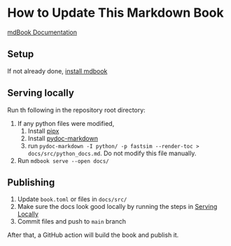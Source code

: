 # How to Update This Markdown Book

[mdBook Documentation](https://rust-lang.github.io/mdBook/)

## Setup

If not already done, [install mdbook](https://rust-lang.github.io/mdBook/guide/installation.html)


## Serving locally
Run th following in the repository root directory: 
1. If any python files were modified, 
    1. Install [pipx](https://github.com/pypa/pipx#install-pipx)
    1. Install [pydoc-markdown](https://niklasrosenstein.github.io/pydoc-markdown/#installation-)
    1. run `pydoc-markdown -I python/ -p fastsim --render-toc > docs/src/python_docs.md`. Do not modify this file manually. 
1. Run `mdbook serve --open docs/`


## Publishing
1. Update `book.toml` or files in `docs/src/`
1. Make sure the docs look good locally by running the steps in [Serving Locally](#serving-locally)
1. Commit files and push to `main` branch

After that, a GitHub action will build the book and publish it.

